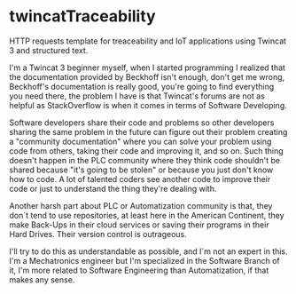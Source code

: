 # twincatTraceability
HTTP requests template for treaceability and IoT applications using Twincat 3 and structured text.

I'm a Twincat 3 beginner myself, when I started programming I realized that the documentation provided by Beckhoff isn't enough,
don't get me wrong, Beckhoff's documentation is really good, you're going to find everything you need there, the problem I
have is that Twincat's forums are not as helpful as StackOverflow is when it comes in terms of Software Developing.

Software developers share their code and problems so other developers sharing the same problem in the future can figure out their problem
creating a "community documentation" where you can solve your problem using code from others, taking their code and improving
it, and so on. Such thing doesn't happen in the PLC community where they think code shouldn't be shared because "it's going to be stolen"
or because you just don't know how to code. A lot of talented coders see another code to improve their code or just to understand the 
thing they're dealing with.

Another harsh part about PLC or Automatization community is that, they don´t tend to use repositories, at least here in the American Continent, they make Back-Ups in their cloud services or saving their programs in their Hard Drives. Their version control is outrageous.

I'll try to do this as understandable as possible, and I´m not an expert in this. I'm a Mechatronics engineer but I'm specialized in the Software
Branch of it, I'm more related to Software Engineering than Automatization, if that makes any sense.